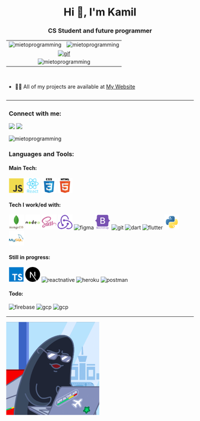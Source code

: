 <h1 align="center">Hi 👋, I'm Kamil</h1>
<h3 align="center">CS Student and future programmer</h3>


  <p>
<table align="center">
  <tr>
    <td valign="top">
      <img height="180em" src="https://github-readme-stats.vercel.app/api/top-langs?username=mietoprogramming&show_icons=true&locale=en&layout=compact" alt="mietoprogramming" /></td>
    <td valign="top"><img height="180em" src="https://github-readme-stats.vercel.app/api?username=mietoprogramming&show_icons=true&locale=en" alt="mietoprogramming" /></td>
  </tr>
 <tr>
  <td colspan="2" align="center">
    <a href="https://www.codewars.com/users/MietoProgramming">
    <img align="center" src="https://www.codewars.com/users/MietoProgramming/badges/large" alt="gif" width="550"/>
    </a>
    </td>
    
  </tr>
  <tr>
  <td colspan="2" align="center">
    <img height="180em" src="https://github-readme-streak-stats.herokuapp.com/?user=mietoprogramming&" alt="mietoprogramming" />
    </td>
    </tr>
</table>
<br/>

- 👨‍💻 All of my projects are available at [My Website](https://mietoprogramming.github.io/portfolio/)

<table align="left">
<tr>
  <td><h3 align="left">Connect with me:</h3>
<p align="left">
<a href = "mailto:kamil.kaluza25@gmail.com"><img src="https://img.shields.io/badge/-Gmail-%23333?style=for-the-badge&logo=gmail&logoColor=white" target="_blank"></a>
  <a href="https://www.linkedin.com/in/kaluzakamil" target="_blank"><img src="https://img.shields.io/badge/-LinkedIn-%230077B5?style=for-the-badge&logo=linkedin&logoColor=white" target="_blank"></a>
</p>
 <img align="left" src="https://komarev.com/ghpvc/?username=mietoprogramming&label=Profile%20views&color=0e75b6&style=flat" alt="mietoprogramming" /><br/>

<h3 align="left">Languages and Tools:</h3>

<h4 align="left">Main Tech:</h4>
<p><img src="https://raw.githubusercontent.com/devicons/devicon/master/icons/javascript/javascript-original.svg" alt="javascript" width="40" height="40"/>
<img src="https://raw.githubusercontent.com/devicons/devicon/master/icons/react/react-original-wordmark.svg" alt="react" width="40" height="40"/>
<img src="https://raw.githubusercontent.com/devicons/devicon/master/icons/css3/css3-original-wordmark.svg" alt="css3" width="40" height="40"/>
<img src="https://raw.githubusercontent.com/devicons/devicon/master/icons/html5/html5-original-wordmark.svg" alt="html5" width="40" height="40"/></p>

<h4 align="left">Tech I work/ed with:</h4>
<p><img src="https://raw.githubusercontent.com/devicons/devicon/master/icons/mongodb/mongodb-original-wordmark.svg" alt="mongodb" width="40" height="40"/>
<img src="https://raw.githubusercontent.com/devicons/devicon/master/icons/nodejs/nodejs-original-wordmark.svg" alt="nodejs" width="40" height="40"/>
<img src="https://raw.githubusercontent.com/devicons/devicon/master/icons/sass/sass-original.svg" alt="sass" width="40" height="40"/>
<img src="https://raw.githubusercontent.com/devicons/devicon/master/icons/redux/redux-original.svg" alt="redux" width="40" height="40"/>
<img src="https://www.vectorlogo.zone/logos/figma/figma-icon.svg" alt="figma" width="40" height="40"/>
<img src="https://raw.githubusercontent.com/devicons/devicon/master/icons/bootstrap/bootstrap-plain-wordmark.svg" alt="bootstrap" width="40" height="40"/>
<img src="https://www.vectorlogo.zone/logos/git-scm/git-scm-icon.svg" alt="git" width="40" height="40"/>
<img src="https://www.vectorlogo.zone/logos/dartlang/dartlang-icon.svg" alt="dart" width="40" height="40"/>
<img src="https://www.vectorlogo.zone/logos/flutterio/flutterio-icon.svg" alt="flutter" width="40" height="40"/>
<img src="https://raw.githubusercontent.com/devicons/devicon/master/icons/python/python-original.svg" alt="python" width="40" height="40"/>
<img src="https://raw.githubusercontent.com/devicons/devicon/master/icons/mysql/mysql-original-wordmark.svg" alt="mysql" width="40" height="40"/>

<h4 align="left">Still in progress:</h4>
<p><img src="https://raw.githubusercontent.com/devicons/devicon/master/icons/typescript/typescript-original.svg" alt="typescript" width="40" height="40"/>
<img src="https://raw.githubusercontent.com/devicons/devicon/master/icons/nextjs/nextjs-original.svg" alt="nextjs" width="40" height="40"/>
<img src="https://reactnative.dev/img/header_logo.svg" alt="reactnative" width="40" height="40"/>
<img src="https://www.vectorlogo.zone/logos/heroku/heroku-icon.svg" alt="heroku" width="40" height="40"/>
<img src="https://www.vectorlogo.zone/logos/getpostman/getpostman-icon.svg" alt="postman" width="40" height="40"/></p>

<h4 align="left">Todo:</h4>
<p><img src="https://www.vectorlogo.zone/logos/firebase/firebase-icon.svg" alt="firebase" width="40" height="40"/>
<img src="https://www.vectorlogo.zone/logos/google_cloud/google_cloud-icon.svg" alt="gcp" width="40" height="40"/>
<img src="https://rxjs.dev/generated/images/marketing/home/Rx_Logo-512-512.png" alt="gcp" width="40" height="40"/></p></td>
</tr>
</table></p>
<p><img src="./gifs/giphy.gif" alt="gif" width="250px"/></p>
